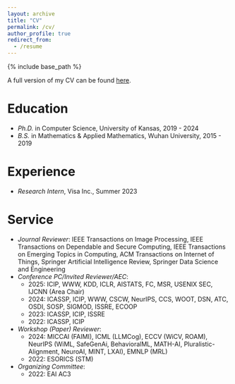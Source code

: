 ```yaml
---
layout: archive
title: "CV"
permalink: /cv/
author_profile: true
redirect_from:
  - /resume
---
```


{% include base_path %}

A full version of my CV can be found [here](http://liuzey.github.io/files/cv.pdf).

Education
======
* *Ph.D.* in Computer Science, University of Kansas, 2019 - 2024
* *B.S.* in Mathematics & Applied Mathematics, Wuhan University, 2015 - 2019

Experience
======
* *Research Intern*, Visa Inc., Summer 2023
  
Service
======
* *Journal Reviewer*: IEEE Transactions on Image Processing, IEEE Transactions on Dependable and Secure Computing, IEEE Transactions on Emerging Topics in Computing, ACM Transactions on Internet of Things, Springer Artificial Intelligence Review, Springer Data Science and Engineering
* *Conference PC/Invited Reviewer/AEC*:
  - 2025: ICIP, WWW, KDD, ICLR, AISTATS, FC, MSR, USENIX SEC, IJCNN (Area Chair)
  - 2024: ICASSP, ICIP, WWW, CSCW, NeurIPS, CCS, WOOT, DSN, ATC, OSDI, SOSP, SIGMOD, ISSRE, ECOOP
  - 2023: ICASSP, ICIP, ISSRE
  - 2022: ICASSP, ICIP
* *Workshop (Paper) Reviewer*:
  - 2024: MICCAI (FAIMI), ICML (LLMCog), ECCV (WiCV, ROAM), NeurIPS (WiML, SafeGenAi, BehavioralML, MATH-AI, Pluralistic-Alignment, NeuroAI, MINT, LXAI), EMNLP (MRL)
  - 2022: ESORICS (STM)
* *Organizing Committee*:
  - 2022: EAI AC3
